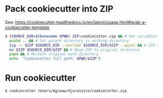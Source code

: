 
# Pack cookiecutter into ZIP

See: https://cookiecutter.readthedocs.io/en/latest/usage.html#grab-a-cookiecutter-template

```bash
$ (SOURCE_DIR=$(basename $PWD) ZIP=cookiecutter.zip && # Set variables
  pushd .. && # Set parent directory as working directory
  zip -r $ZIP $SOURCE_DIR --exclude $SOURCE_DIR/$ZIP --quiet && # ZIP cookiecutter
  mv $ZIP $SOURCE_DIR/$ZIP && # Move ZIP to original directory
  popd && # Restore original work directory
  echo  "Cookiecutter full path: $PWD/$ZIP")
```

# Run cookiecutter

```bash
$ cookiecutter /Users/mg/www/djurassico/cookiecutter.zip
```